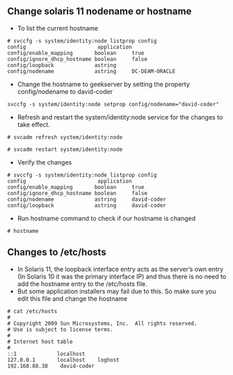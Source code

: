## Change solaris 11 nodename or hostname 
-  To list the current hostname
```
# svccfg -s system/identity:node listprop config
config                       application
config/enable_mapping       boolean     true
config/ignore_dhcp_hostname boolean     false
config/loopback             astring
config/nodename             astring     DC-DEAM-ORACLE
```
- Change the hostname to geekserver by setting the property config/nodename to david-coder
```
svccfg -s system/identity:node setprop config/nodename="david-coder"
```
- Refresh and restart the system/identity:node service for the changes to take effect.
```
# svcadm refresh system/identity:node
```
```
# svcadm restart system/identity:node
```
-  Verify the changes
```
# svccfg -s system/identity:node listprop config
config                       application
config/enable_mapping       boolean     true
config/ignore_dhcp_hostname boolean     false
config/nodename             astring     david-coder
config/loopback             astring     david-coder
```
- Run hostname command to check if our hostname is changed 
```
# hostname
```
## Changes to /etc/hosts
- In Solaris 11, the loopback interface entry acts as the server’s own entry (In Solaris 10 it was the primary interface IP) and thus there is no need to add the hostname entry to the /etc/hosts file.
- But some application installers may fail due to this. So make sure you edit this file and change the hostname

```
# cat /etc/hosts
#
# Copyright 2009 Sun Microsystems, Inc.  All rights reserved.
# Use is subject to license terms.
#
# Internet host table
#
::1             localhost
127.0.0.1       localhost    loghost
192.168.88.38    david-coder
```